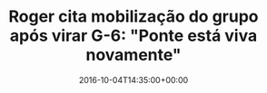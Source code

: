 ---
layout: post
title: "Roger cita mobilização do grupo após virar G-6: \"Ponte está viva novamente\""
date: 2016-10-04T14:35:00+00:00
external_link: "http://globoesporte.globo.com/sp/campinas-e-regiao/futebol/times/ponte-preta/noticia/2016/10/roger-cita-mobilizacao-do-grupo-apos-virar-g-6-ponte-esta-viva-novamente.html"
categories: news globo.com
---